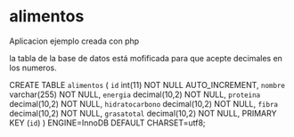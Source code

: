 alimentos
=========

Aplicacion ejemplo creada con php

la tabla de la base de datos está mofificada para que acepte decimales en los numeros.

  CREATE TABLE `alimentos` 
  (
    `id` int(11) NOT NULL AUTO_INCREMENT,
    `nombre` varchar(255) NOT NULL,
    `energia` decimal(10,2) NOT NULL,
    `proteina` decimal(10,2) NOT NULL,
    `hidratocarbono` decimal(10,2) NOT NULL,
    `fibra` decimal(10,2) NOT NULL,
    `grasatotal` decimal(10,2) NOT NULL,
    PRIMARY KEY (`id`)
    )
  ENGINE=InnoDB DEFAULT CHARSET=utf8;

